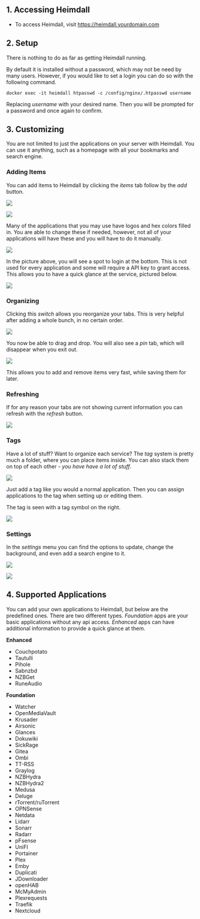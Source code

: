 ## 1. Accessing Heimdall
* To access Heimdall, visit https://heimdall.yourdomain.com

## 2. Setup
There is nothing to do as far as getting Heimdall running. 

By default it is installed without a password, which may not be need by many users. However, if you would like to set a login you can do so with the following command.

`docker exec -it heimdall htpasswd -c /config/nginx/.htpasswd username`

Replacing _username_ with your desired name. Then you will be prompted for a password and once again to confirm.

## 3. Customizing
You are not limited to just the applications on your server with Heimdall. You can use it anything, such as a homepage with all your bookmarks and search engine.

### Adding Items
You can add items to Heimdall by clicking the _items_ tab follow by the _add_ button.

![](https://i.imgur.com/0c5jFEx.png)

![](https://i.imgur.com/3OLPW88.png)

Many of the applications that you may use have logos and hex colors filled in. You are able to change these if needed, however, not all of your applications will have these and you will have to do it manually.

![](https://i.imgur.com/pydRkW7.png)

In the picture above, you will see a spot to login at the bottom. This is not used for every application and some will require a API key to grant access. This allows you to have a quick glance at the service, pictured below.

![](https://i.imgur.com/1Mkwze1.png)

### Organizing
Clicking this _switch_ allows you reorganize your tabs. This is very helpful after adding a whole bunch, in no certain order.

![](https://i.imgur.com/mxNEvpp.png)

You now be able to drag and drop. You will also see a _pin_ tab, which will disappear when you exit out.

![](https://i.imgur.com/o9dB7us.png)

This allows you to add and remove items very fast, while saving them for later.

### Refreshing
If for any reason your tabs are not showing current information you can refresh with the _refresh_ button.

![](https://i.imgur.com/Ctm2nyq.png)

### Tags
Have a lot of stuff? Want to organize each service? The _tag_ system is pretty much a folder, where you can place items inside. You can also stack them on top of each other - _you have have a lot of stuff_.

![](https://i.imgur.com/hsLOlXk.png)

Just add a tag like you would a normal application. Then you can assign applications to the tag when setting up or editing them.

The tag is seen with a tag symbol on the right. 

![](https://i.imgur.com/gxtblyb.png)

### Settings
In the _settings_ menu you can find the options to update, change the background, and even add a search engine to it.

![](https://i.imgur.com/tFyp4Br.png)

![](https://i.imgur.com/C7hLmrd.png)

## 4. Supported Applications
You can add your own applications to Heimdall, but below are the predefined ones. There are two different types. _Foundation_ apps are your basic applications without any api access. _Enhanced_ apps can have additional information to provide a quick glance at them.

**Enhanced**
* Couchpotato
* Tautulli
* Pihole
* Sabnzbd
* NZBGet
* RuneAudio

**Foundation**
* Watcher
* OpenMediaVault
* Krusader
* Airsonic
* Glances
* Dokuwiki
* SickRage
* Gitea
* Ombi
* TT-RSS
* Graylog
* NZBHydra
* NZBHydra2
* Medusa
* Deluge
* rTorrent/ruTorrent
* OPNSense
* Netdata
* Lidarr
* Sonarr
* Radarr
* pFsense
* UniFI
* Portainer
* Plex
* Emby
* Duplicati
* JDownloader
* openHAB
* McMyAdmin
* Plexrequests
* Traefik
* Nextcloud